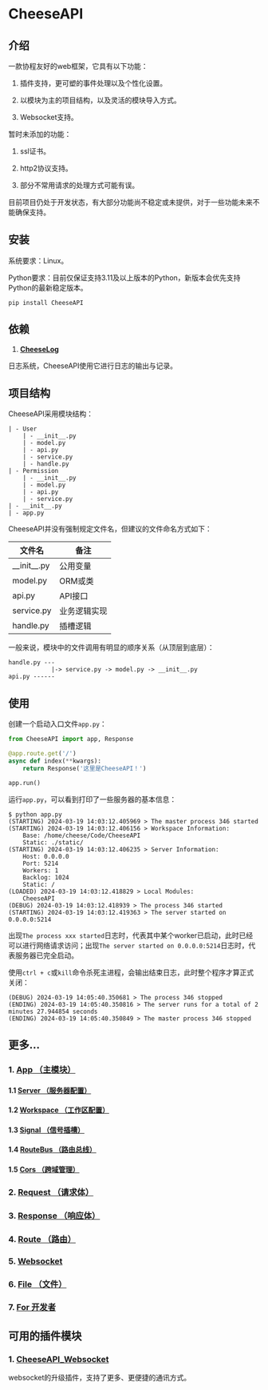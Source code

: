 # **CheeseAPI**

## **介绍**

一款协程友好的web框架，它具有以下功能：

1. 插件支持，更可塑的事件处理以及个性化设置。

2. 以模块为主的项目结构，以及灵活的模块导入方式。

3. Websocket支持。

暂时未添加的功能：

1. ssl证书。

2. http2协议支持。

3. 部分不常用请求的处理方式可能有误。

目前项目仍处于开发状态，有大部分功能尚不稳定或未提供，对于一些功能未来不能确保支持。

## **安装**

系统要求：Linux。

Python要求：目前仅保证支持3.11及以上版本的Python，新版本会优先支持Python的最新稳定版本。

```
pip install CheeseAPI
```

## **依赖**

1. **[CheeseLog](https://github.com/CheeseUnknown/CheeseLog)**

日志系统，CheeseAPI使用它进行日志的输出与记录。

## **项目结构**

CheeseAPI采用模块结构：

```
| - User
    | - __init__.py
    | - model.py
    | - api.py
    | - service.py
    | - handle.py
| - Permission
    | - __init__.py
    | - model.py
    | - api.py
    | - service.py
| - __init__.py
| - app.py
```

CheeseAPI并没有强制规定文件名，但建议的文件命名方式如下：

| 文件名 | 备注 |
| - | - |
| \_\_init\_\_.py | 公用变量 |
| model.py | ORM或类 |
| api.py | API接口 |
| service.py | 业务逻辑实现 |
| handle.py | 插槽逻辑 |

一般来说，模块中的文件调用有明显的顺序关系（从顶层到底层）：

```
handle.py ---
            |-> service.py -> model.py -> __init__.py
api.py ------
```

## **使用**

创建一个启动入口文件`app.py`：

```python
from CheeseAPI import app, Response

@app.route.get('/')
async def index(**kwargs):
    return Response('这里是CheeseAPI！')

app.run()
```

运行`app.py`，可以看到打印了一些服务器的基本信息：

```
$ python app.py
(STARTING) 2024-03-19 14:03:12.405969 > The master process 346 started
(STARTING) 2024-03-19 14:03:12.406156 > Workspace Information:
    Base: /home/cheese/Code/CheeseAPI
    Static: ./static/
(STARTING) 2024-03-19 14:03:12.406235 > Server Information:
    Host: 0.0.0.0
    Port: 5214
    Workers: 1
    Backlog: 1024
    Static: /
(LOADED) 2024-03-19 14:03:12.418829 > Local Modules:
    CheeseAPI
(DEBUG) 2024-03-19 14:03:12.418939 > The process 346 started
(STARTING) 2024-03-19 14:03:12.419363 > The server started on 0.0.0.0:5214
```

出现`The process xxx started`日志时，代表其中某个worker已启动，此时已经可以进行网络请求访问；出现`The server started on 0.0.0.0:5214`日志时，代表服务器已完全启动。

使用`ctrl + c`或`kill`命令杀死主进程，会输出结束日志，此时整个程序才算正式关闭：

```
(DEBUG) 2024-03-19 14:05:40.350681 > The process 346 stopped
(ENDING) 2024-03-19 14:05:40.350816 > The server runs for a total of 2 minutes 27.944854 seconds
(ENDING) 2024-03-19 14:05:40.350849 > The master process 346 stopped
```

## **更多...**

### 1. [**App （主模块）**](https://github.com/CheeseUnknown/CheeseAPI/blob/master/document/App.md)

#### 1.1 [**Server （服务器配置）**](https://github.com/CheeseUnknown/CheeseAPI/blob/master/document/App/Server.md)

#### 1.2 [**Workspace （工作区配置）**](https://github.com/CheeseUnknown/CheeseAPI/blob/master/document/App/Workspace.md)

#### 1.3 [**Signal （信号插槽）**](https://github.com/CheeseUnknown/CheeseAPI/blob/master/document/App/Signal.md)

#### 1.4 [**RouteBus （路由总线）**](https://github.com/CheeseUnknown/CheeseAPI/blob/master/document/App/RouteBus.md)

#### 1.5 [**Cors （跨域管理）**](https://github.com/CheeseUnknown/CheeseAPI/blob/master/document/App/Cors.md)

### 2. [**Request （请求体）**](https://github.com/CheeseUnknown/CheeseAPI/blob/master/document/Request.md)

### 3. [**Response （响应体）**](https://github.com/CheeseUnknown/CheeseAPI/blob/master/document/Response.md)

### 4. [**Route （路由）**](https://github.com/CheeseUnknown/CheeseAPI/blob/master/document/Route.md)

### 5. [**Websocket**](https://github.com/CheeseUnknown/CheeseAPI/blob/master/document/Websocket.md)

### 6. [**File （文件）**](https://github.com/CheeseUnknown/CheeseAPI/blob/master/document/File.md)

### 7. [**For 开发者**](https://github.com/CheeseUnknown/CheeseAPI/blob/master/document/Developer.md)

## **可用的插件模块**

### 1. **[CheeseAPI_Websocket](https://github.com/CheeseUnknown/CheeseAPI_Websocket)**

websocket的升级插件，支持了更多、更便捷的通讯方式。
